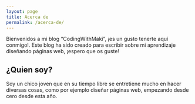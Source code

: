 ```yaml
---
layout: page
title: Acerca de
permalink: /acerca-de/
---
```


Bienvenidos a mi blog “CodingWithMaki”, ¡es un gusto tenerte aquí conmigo!.
Este blog ha sido creado para escribir sobre mi aprendizaje diseñando páginas web, ¡espero que os guste!

## ¿Quien soy?

Soy un chico joven que en su tiempo libre se entretiene mucho en hacer diversas cosas, como por ejemplo diseñar páginas web, empezando desde cero desde esta año.
